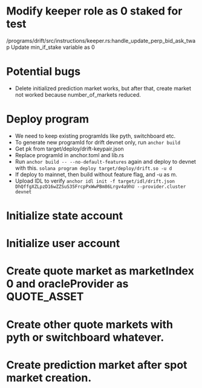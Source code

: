 # Modify keeper role as 0 staked for test
/programs/drift/src/instructions/keeper.rs:handle_update_perp_bid_ask_twap
Update min_if_stake variable as 0

# Potential bugs
 - Delete initialized prediction market works, but after that, create market not worked because number_of_markets reduced.

# Deploy program

 - We need to keep existing programIds like pyth, switchboard etc.
 - To generate new programId for drift devnet only, run `anchor build`
 - Get pk from target/deploy/drift-keypair.json
 - Replace programId in anchor.toml and lib.rs
 - Run `anchor build -- --no-default-features` again and deploy to devnet with this.
 `solana program deploy target/deploy/drift.so -u d`
 - If deploy to mainnet, then build without feature flag, and -u as m.
 - Upload IDL to verify
 `anchor idl init -f target/idl/drift.json DhQffgXZLpzD16wZZSuS35FrcpPxWwPBm86Lrgv4a9hU --provider.cluster devnet`


# Initialize state account

# Initialize user account

# Create quote market as marketIndex 0 and oracleProvider as QUOTE_ASSET

# Create other quote markets with pyth or switchboard whatever.

# Create prediction market after spot market creation.